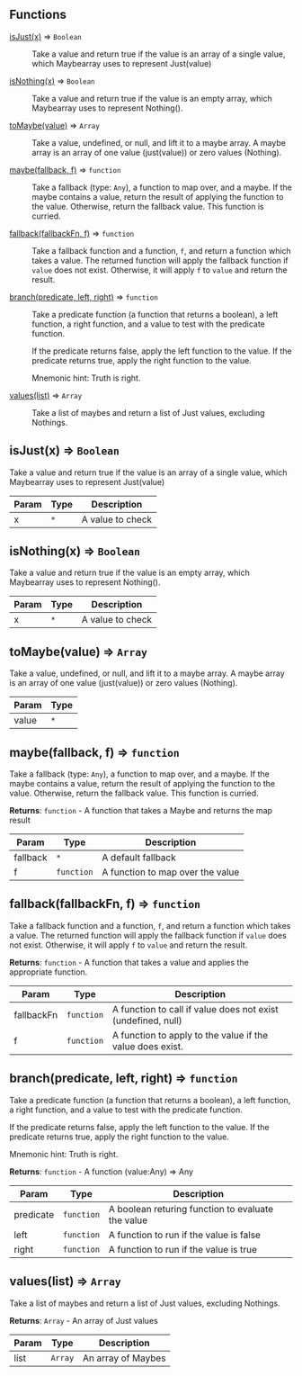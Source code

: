 ## Functions

<dl>
<dt><a href="#isJust">isJust(x)</a> ⇒ <code>Boolean</code></dt>
<dd><p>Take a value and return true if the value is an array of a single
value, which Maybearray uses to represent Just(value)</p>
</dd>
<dt><a href="#isNothing">isNothing(x)</a> ⇒ <code>Boolean</code></dt>
<dd><p>Take a value and return true if the value is an empty array,
which Maybearray uses to represent Nothing().</p>
</dd>
<dt><a href="#toMaybe">toMaybe(value)</a> ⇒ <code>Array</code></dt>
<dd><p>Take a value, undefined, or null, and lift
it to a maybe array.
A maybe array is an array of one value (just(value))
or zero values (Nothing).</p>
</dd>
<dt><a href="#maybe">maybe(fallback, f)</a> ⇒ <code>function</code></dt>
<dd><p>Take a fallback (type: <code>Any</code>), a function to map over, and a maybe.
If the maybe contains a value, return the result of applying
the function to the value. Otherwise, return the fallback value.
This function is curried.</p>
</dd>
<dt><a href="#fallback">fallback(fallbackFn, f)</a> ⇒ <code>function</code></dt>
<dd><p>Take a fallback function and a function, <code>f</code>, and return a function which takes a value.
The returned function will apply the fallback function if <code>value</code> does not exist.
Otherwise, it will apply <code>f</code> to <code>value</code> and return the result.</p>
</dd>
<dt><a href="#branch">branch(predicate, left, right)</a> ⇒ <code>function</code></dt>
<dd><p>Take a predicate function (a function that returns a boolean),
a left function, a right function, and a value to test with the
predicate function.</p>
<p>If the predicate returns false, apply the left function to the value.
If the predicate returns true, apply the right function to the value.</p>
<p>Mnemonic hint: Truth is right.</p>
</dd>
<dt><a href="#values">values(list)</a> ⇒ <code>Array</code></dt>
<dd><p>Take a list of maybes and return a list of Just values, excluding Nothings.</p>
</dd>
</dl>

<a name="isJust"></a>

## isJust(x) ⇒ <code>Boolean</code>
Take a value and return true if the value is an array of a single
value, which Maybearray uses to represent Just(value)


| Param | Type | Description |
| --- | --- | --- |
| x | <code>\*</code> | A value to check |

<a name="isNothing"></a>

## isNothing(x) ⇒ <code>Boolean</code>
Take a value and return true if the value is an empty array,
which Maybearray uses to represent Nothing().


| Param | Type | Description |
| --- | --- | --- |
| x | <code>\*</code> | A value to check |

<a name="toMaybe"></a>

## toMaybe(value) ⇒ <code>Array</code>
Take a value, undefined, or null, and lift
it to a maybe array.
A maybe array is an array of one value (just(value))
or zero values (Nothing).


| Param | Type |
| --- | --- |
| value | <code>\*</code> | 

<a name="maybe"></a>

## maybe(fallback, f) ⇒ <code>function</code>
Take a fallback (type: `Any`), a function to map over, and a maybe.
If the maybe contains a value, return the result of applying
the function to the value. Otherwise, return the fallback value.
This function is curried.

**Returns**: <code>function</code> - A function that takes a Maybe and returns the map result  

| Param | Type | Description |
| --- | --- | --- |
| fallback | <code>\*</code> | A default fallback |
| f | <code>function</code> | A function to map over the value |

<a name="fallback"></a>

## fallback(fallbackFn, f) ⇒ <code>function</code>
Take a fallback function and a function, `f`, and return a function which takes a value.
The returned function will apply the fallback function if `value` does not exist.
Otherwise, it will apply `f` to `value` and return the result.

**Returns**: <code>function</code> - A function that takes a value and applies the appropriate function.  

| Param | Type | Description |
| --- | --- | --- |
| fallbackFn | <code>function</code> | A function to call if value does not exist (undefined, null) |
| f | <code>function</code> | A function to apply to the value if the value does exist. |

<a name="branch"></a>

## branch(predicate, left, right) ⇒ <code>function</code>
Take a predicate function (a function that returns a boolean),
a left function, a right function, and a value to test with the
predicate function.

If the predicate returns false, apply the left function to the value.
If the predicate returns true, apply the right function to the value.

Mnemonic hint: Truth is right.

**Returns**: <code>function</code> - A function (value:Any) => Any  

| Param | Type | Description |
| --- | --- | --- |
| predicate | <code>function</code> | A boolean returing function to evaluate the value |
| left | <code>function</code> | A function to run if the value is false |
| right | <code>function</code> | A function to run if the value is true |

<a name="values"></a>

## values(list) ⇒ <code>Array</code>
Take a list of maybes and return a list of Just values, excluding Nothings.

**Returns**: <code>Array</code> - An array of Just values  

| Param | Type | Description |
| --- | --- | --- |
| list | <code>Array</code> | An array of Maybes |

